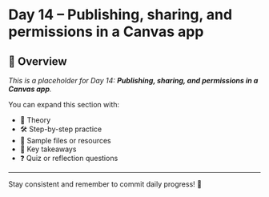 # Day 14 – Publishing, sharing, and permissions in a Canvas app

## 📘 Overview

_This is a placeholder for Day 14: **Publishing, sharing, and permissions in a Canvas app**._

You can expand this section with:
- 🧠 Theory
- 🛠️ Step-by-step practice
- 📁 Sample files or resources
- 📌 Key takeaways
- ❓ Quiz or reflection questions

---

Stay consistent and remember to commit daily progress! 🚀
